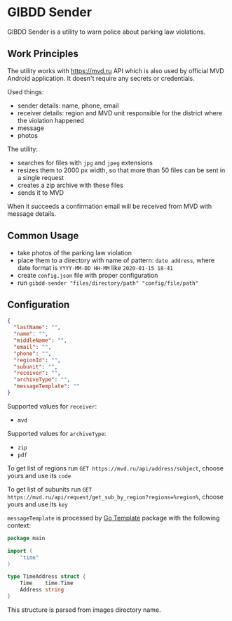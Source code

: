 # GIBDD Sender

GIBDD Sender is a utility to warn police about parking law violations.

## Work Principles

The utility works with https://mvd.ru API which is also used by official MVD Android application. It doesn't require any secrets or credentials.

Used things:

* sender details: name, phone, email
* receiver details: region and MVD unit responsible for the district where the violation happened
* message
* photos 

The utility:

* searches for files with `jpg` and `jpeg` extensions
* resizes them to 2000 px width, so that more than 50 files can be sent in a single request
* creates a zip archive with these files
* sends it to MVD

When it succeeds a confirmation email will be received from MVD with message details.

## Common Usage

* take photos of the parking law violation
* place them to a directory with name of pattern: `date address`, where date format is `YYYY-MM-DD HH-MM` like `2020-01-15 18-41`
* create `config.json` file with proper configuration
* run `gibdd-sender "files/directory/path" "config/file/path"`    

## Configuration 

```json
{
  "lastName": "",
  "name": "",
  "middleName": "",
  "email": "",
  "phone": "",
  "regionId": "",
  "subunit": "",
  "receiver": "",
  "archiveType": "",
  "messageTemplate": ""
}
```

Supported values for `receiver`: 
* `mvd`

Supported values for `archiveType`:
* `zip`
* `pdf`

To get list of regions run `GET https://mvd.ru/api/address/subject`, choose yours and use its `code`

To get list of subunits run `GET https://mvd.ru/api/request/get_sub_by_region?regions=%region%`, choose yours and use its `key` 

`messageTemplate` is processed by [Go Template](https://golang.org/pkg/text/template/) package with the following context:
```go
package main 

import (
	"time"
)

type TimeAddress struct {
	Time    time.Time
	Address string
}
``` 
This structure is parsed from images directory name.
